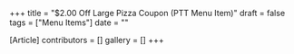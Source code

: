 +++
title = "$2.00 Off Large Pizza Coupon (PTT Menu Item)"
draft = false
tags = ["Menu Items"]
date = ""

[Article]
contributors = []
gallery = []
+++